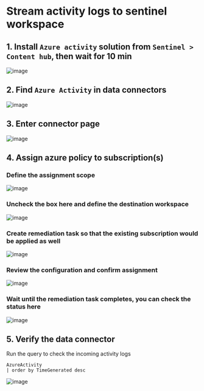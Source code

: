 # Stream activity logs to sentinel workspace

## 1. Install `Azure activity` solution from `Sentinel > Content hub`, then wait for 10 min
![image](https://github.com/guguji666666/GJS-Sentinel-Tips/assets/96930989/b332cfd6-f6a2-4a94-bed7-9f28a9e20676)

## 2. Find `Azure Activity` in data connectors
![image](https://github.com/guguji666666/GJS-Sentinel-Tips/assets/96930989/f80a66fa-c7fc-4a4f-a82b-d145f7d7616b)

## 3. Enter connector page
![image](https://github.com/guguji666666/GJS-Sentinel-Tips/assets/96930989/da44cd23-3ea7-4192-ab3e-2344db867ed6)

## 4. Assign azure policy to subscription(s)

### Define the assignment scope
![image](https://github.com/guguji666666/GJS-Sentinel-Tips/assets/96930989/f8e3b54b-4977-4b4f-9cc7-2af876b955e2)

### Uncheck the box here and define the destination workspace
![image](https://github.com/guguji666666/GJS-Sentinel-Tips/assets/96930989/87bdd1e4-c820-4fc9-ab9b-e61db9db69a6)

### Create remediation task so that the existing subscription would be applied as well
![image](https://github.com/guguji666666/GJS-Sentinel-Tips/assets/96930989/1a05f43b-d900-4454-8f91-a15e05543b7a)

### Review the configuration and confirm assignment
![image](https://github.com/guguji666666/GJS-Sentinel-Tips/assets/96930989/dac3fde6-2867-43f2-874e-c4ac27ce34a8)

### Wait until the remediation task completes, you can check the status here
![image](https://github.com/guguji666666/GJS-Sentinel-Tips/assets/96930989/d59fc41c-a0c6-46f2-b577-9ebeba416e90)

## 5. Verify the data connector
Run the query to check the incoming activity logs
```kusto
AzureActivity
| order by TimeGenerated desc
```
![image](https://github.com/guguji666666/GJS-Sentinel-Tips/assets/96930989/5384a03f-327f-4bc4-a969-e66aaeeeb809)

